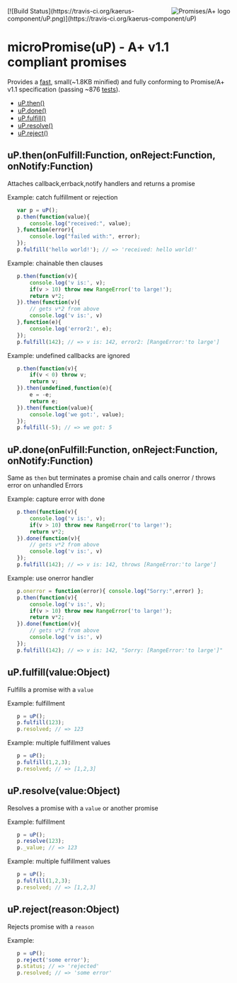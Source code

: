 <a href="http://promises-aplus.github.com/promises-spec">
    <img src="http://promises-aplus.github.io/promises-spec/assets/logo-small.png"
         align="right" alt="Promises/A+ logo" />
</a>
[![Build Status](https://travis-ci.org/kaerus-component/uP.png)](https://travis-ci.org/kaerus-component/uP)

# microPromise(uP) - A+ v1.1 compliant promises
Provides a [fast](benchmark.md), small(~1.8KB minified) and fully conforming to Promise/A+ v1.1 specification (passing ~876 [tests](https://travis-ci.org/kaerus-component/uP)).

  - [uP.then()](#upthenonfulfillfunctiononrejectfunctiononnotifyfunction)
  - [uP.done()](#updoneonfulfillfunctiononrejectfunctiononnotifyfunction)
  - [uP.fulfill()](#upfulfillvalueobject)
  - [uP.resolve()](#upresolvevalueobject)
  - [uP.reject()](#uprejectreasonobject)

## uP.then(onFulfill:Function, onReject:Function, onNotify:Function)

  Attaches callback,errback,notify handlers and returns a promise 
  
  Example: catch fulfillment or rejection
```js
   var p = uP();
   p.then(function(value){
       console.log("received:", value);
   },function(error){
       console.log("failed with:", error);
   });
   p.fulfill('hello world!'); // => 'received: hello world!'
```

  
  Example: chainable then clauses
```js
   p.then(function(v){
       console.log('v is:', v);
       if(v > 10) throw new RangeError('to large!');
       return v*2;
   }).then(function(v){ 
       // gets v*2 from above
       console.log('v is:', v)
   },function(e){
       console.log('error2:', e);
   });
   p.fulfill(142); // => v is: 142, error2: [RangeError:'to large']
```

  
  Example: undefined callbacks are ignored
```js
   p.then(function(v){
       if(v < 0) throw v;
       return v;
   }).then(undefined,function(e){
       e = -e;
       return e;
   }).then(function(value){
       console.log('we got:', value);
   });
   p.fulfill(-5); // => we got: 5
```

## uP.done(onFulfill:Function, onReject:Function, onNotify:Function)

  Same as `then` but terminates a promise chain and calls onerror / throws error on unhandled Errors 
  
  Example: capture error with done
```js
   p.then(function(v){
       console.log('v is:', v);
       if(v > 10) throw new RangeError('to large!');
       return v*2;
   }).done(function(v){ 
       // gets v*2 from above
       console.log('v is:', v)
   });
   p.fulfill(142); // => v is: 142, throws [RangeError:'to large']
```

  Example: use onerror handler
```js
   p.onerror = function(error){ console.log("Sorry:",error) };
   p.then(function(v){
       console.log('v is:', v);
       if(v > 10) throw new RangeError('to large!');
       return v*2;
   }).done(function(v){ 
       // gets v*2 from above
       console.log('v is:', v)
   });
   p.fulfill(142); // => v is: 142, "Sorry: [RangeError:'to large']"
```

## uP.fulfill(value:Object)

  Fulfills a promise with a `value` 
  
   Example: fulfillment
```js
   p = uP();
   p.fulfill(123);
   p.resolved; // => 123
```

   Example: multiple fulfillment values
```js
   p = uP();
   p.fulfill(1,2,3);
   p.resolved; // => [1,2,3]
```

## uP.resolve(value:Object)

  Resolves a promise with a `value` or another promise 
  
   Example: fulfillment
```js
   p = uP();
   p.resolve(123);
   p._value; // => 123
```

   Example: multiple fulfillment values
```js
   p = uP();
   p.fulfill(1,2,3);
   p.resolved; // => [1,2,3]
```

## uP.reject(reason:Object)

  Rejects promise with a `reason`
  
   Example:
```js
   p = uP();
   p.reject('some error');
   p.status; // => 'rejected'
   p.resolved; // => 'some error'
```